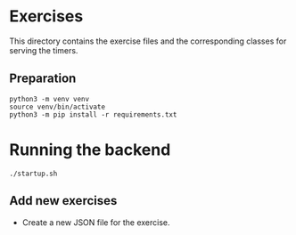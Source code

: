 # Exercises
This directory contains the exercise files and the corresponding classes for serving the timers.

## Preparation
```
python3 -m venv venv
source venv/bin/activate
python3 -m pip install -r requirements.txt
```


# Running the backend
```
./startup.sh
```

## Add new exercises
+ Create a new JSON file for the exercise.